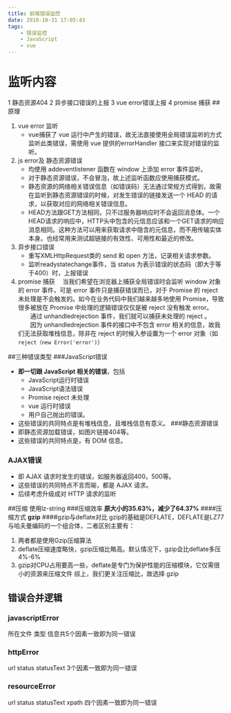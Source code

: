 ```yaml
---
title: 前端错误监控
date: 2018-10-31 17:05:43
tags:
    - 错误监控
    - JavaScript
    - vue
---
```

# 监听内容
1 静态资源404
2 异步接口错误的上报
3 vue error错误上报
4 promise 捕获
##原理
1.	vue error 监听
	- vue捕获了 vue 运行中产生的错误，故无法直接使用全局错误监听的方式监听此类错误，需使用 vue 提供的errorHandler 接口来实现对错误的监听。
2. js error及 静态资源错误
	- 均使用 addeventlistener 函数在 window 上添加 error 事件监听。
	- 对于静态资源错误，不会冒泡，故上述监听函数应使用捕获模式。
	- 静态资源的网络相关错误信息（如错误码）无法通过常规方式得到，故需在监听到静态资源错误的时候，对发生错误的链接发送一个 HEAD 的请求，以获取对应的网络相关错误信息。
	- HEAD方法跟GET方法相同，只不过服务器响应时不会返回消息体。一个HEAD请求的响应中，HTTP头中包含的元信息应该和一个GET请求的响应消息相同。这种方法可以用来获取请求中隐含的元信息，而不用传输实体本身。也经常用来测试超链接的有效性、可用性和最近的修改。
3. 异步接口错误
	- 重写XMLHttpRequest类的 send 和 open 方法，记录相关请求参数。
	- 监听readystatechange事件，当 status 为表示错误的状态码（即大于等于400）时，上报错误
4. promise 捕获
    　当我们希望在浏览器上捕获全局错误时会监听 window 对象的 error 事件，可是 error 事件只是捕获错误而已，对于 Promise 的 reject 未处理是不会触发的。如今在业务代码中我们越来越多地使用 Promise，导致很多被放在 Promise 中处理的逻辑错误仅仅是被 reject 没有触发 error。
　　通过 unhandledrejection 事件，我们就可以捕获未处理的 reject 。
　　因为 unhandledrejection 事件的接口中不包含 error 相关的信息，故我们无法获取堆栈信息，除非在 reject 的时候入参设置为一个 error 对象（如 ```reject（new Error('error')```）

##三种错误类型
###JavaScript错误
- **即一切跟 JavaScript 相关的错误**，包括
	- JavaScript运行时错误
	- JavaScript语法错误
	- Promise reject 未处理
	- vue 运行时错误
	- 用户自己抛出的错误。
- 这些错误的共同特点是有堆栈信息，且堆栈信息有意义。
###静态资源错误
- 即静态资源加载错误，如图片链接404等。
- 这些错误的共同特点是，有 DOM 信息。
###  AJAX错误
- 即 AJAX 请求时发生的错误，如服务器返回400，500等。
- 这些错误的共同特点不言而喻，都是 AJAX 请求。
- 后续考虑升级成对 HTTP 请求的监听

##压缩
使用lz-string
###压缩效率
**原大小的35.63%，减少了64.37%**
####压缩方式
**gzip**
####gzip与deflate对比
gzip的基础是DEFLATE，DEFLATE是LZ77与哈夫曼编码的一个组合体，二者区别主要有：
1. 两者都是使用Gzip压缩算法
2. deflate压缩速度略快，gzip压缩比略高。默认情况下，gzip会比deflate多压4%-6%
3. gzip对CPU占用要高一些，deflate是专门为保护性能的压缩模块，它仅需很小的资源来压缩文件
综上，我们更关注压缩比，故选择 gzip

## 错误合并逻辑
### javascriptError
所在文件 类型 信息共5个因素一致即为同一错误
### httpError
 url status statusText 3个因素一致即为同一错误
### resourceError
url status statusText xpath 四个因素一致即为同一错误
